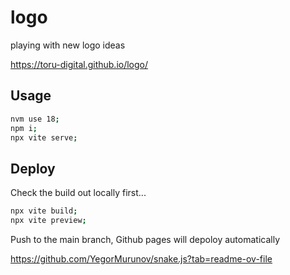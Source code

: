 # logo

playing with new logo ideas

https://toru-digital.github.io/logo/

## Usage

```bash
nvm use 18;
npm i;
npx vite serve;
```

## Deploy

Check the build out locally first...

```bash
npx vite build;
npx vite preview;
```

Push to the main branch, Github pages will depoloy automatically

https://github.com/YegorMurunov/snake.js?tab=readme-ov-file
